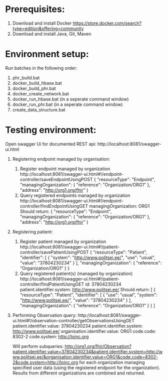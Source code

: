 # Prerequisites:

1. Download and install Docker
https://store.docker.com/search?type=edition&offering=community
2. Download and install Java, Git, Maven

# Environment setup:

Run batches in the following order:
1. phr_build.bat
2. docker_build_hbase.bat
3. docker_build_phr.bat
4. docker_create_network.bat
5. docker_run_hbase.bat (in a seperate command window)
6. docker_run_phr.bat (in a seperate command window)
7. create_data_structure.bat

# Testing environment:
Open swagger Ui for documented REST api:
http://localhost:8081/swagger-ui.html

1. Registering endpoint managed by organisation:
   1. Register endpoint managed by organization
    http://localhost:8081/swagger-ui.html#!/endpoint-controller/saveEndpointUsingPOST
    {
      "resourceType": "Endpoint",
      "managingOrganization": {
        "reference": "Organization/ORG1"
      },
      "address": "http://org1.org/fhir"
    }
   2. Query registered endpoints managed by organization
    http://localhost:8081/swagger-ui.html#!/endpoint-controller/findEndpointUsingGET
    managingOrganization: ORG1
    Should return:
    {
      "resourceType": "Endpoint",
      "managingOrganization": {
        "reference": "Organization/ORG1"
      },
      "address": "http://org1.org/fhir"
    }
2. Registering patient:
   1. Register patient managed by organization
   http://localhost:8081/swagger-ui.html#!/patient-controller/savePatientUsingPOST
    {
      "resourceType": "Patient",
      "identifier": [
        {
          "system": "http://www.politsei.ee/",
          "use": "usual",
          "value": "37804230234"
        }
      ],
      "managingOrganization": {
        "reference": "Organization/ORG1"
      }
    }
   2. Query registered patient(s) (managed by organization)
    http://localhost:8081/swagger-ui.html#!/patient-controller/findPatientUsingGET
	id: 37804230234
	patient.identifier.system: http://www.politsei.ee/
    Should return:
    [
      {
        "resourceType": "Patient",
        "identifier": [
          {
            "use": "usual",
            "system": "http://www.politsei.ee/",
            "value": "37804230234"
          }
        ],
        "managingOrganization": {
          "reference": "Organization/ORG1"
        }
      }
    ]
3. Performing Observation query:
    http://localhost:8081/swagger-ui.html#!/observation-controller/getObservationsUsingGET
	patient.identifier.value: 37804230234
	patient.identifier.system: http://www.politsei.ee/
	organisation.identifier.value: ORG1
	code.code: 8302-2
	code.system: http://loinc.org

	Will perform subqueries:
	http://org1.org/fhir/Observation?patient.identifier.value=37804230234&patient.identifier.system=http://www.politsei.ee/&organisation.identifier.value=ORG1&code.code=8302-2&code.system=http://loinc.org
	for each organization managing specified user data (using the registered endpoint for the organization).
	Results from different organizations are combined and returned.

